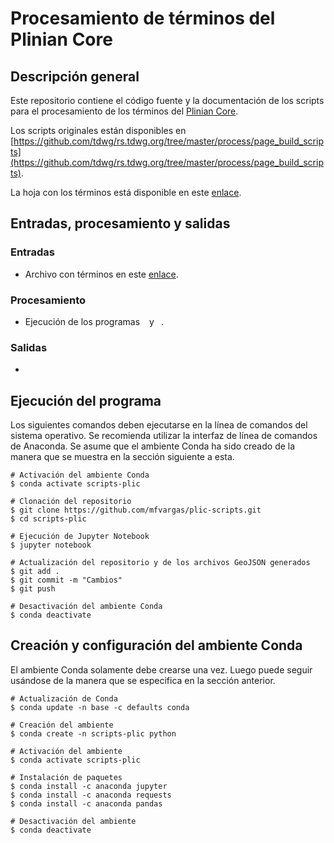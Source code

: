 # Procesamiento de términos del Plinian Core
## Descripción general
Este repositorio contiene el código fuente y la documentación de los scripts para el procesamiento de los términos del [Plinian Core](https://github.com/tdwg/PlinianCore).

Los scripts originales están disponibles en [https://github.com/tdwg/rs.tdwg.org/tree/master/process/page_build_scripts](https://github.com/tdwg/rs.tdwg.org/tree/master/process/page_build_scripts).

La hoja con los términos está disponible en este [enlace](https://docs.google.com/spreadsheets/d/1PdZbctIzZQet3gGXsWUWIoKwgUyzSdkUaApIXImjboE/edit#gid=0).

## Entradas, procesamiento y salidas
### Entradas
- Archivo con términos en este [enlace](https://docs.google.com/spreadsheets/d/1PdZbctIzZQet3gGXsWUWIoKwgUyzSdkUaApIXImjboE/edit#gid=0).

### Procesamiento
- Ejecución de los programas ``` ``` y ``` ```.

### Salidas
- 

## Ejecución del programa
Los siguientes comandos deben ejecutarse en la línea de comandos del sistema operativo. Se recomienda utilizar la interfaz de línea de comandos de Anaconda. Se asume que el ambiente Conda ha sido creado de la manera que se muestra en la sección siguiente a esta.
```shell
# Activación del ambiente Conda
$ conda activate scripts-plic

# Clonación del repositorio
$ git clone https://github.com/mfvargas/plic-scripts.git
$ cd scripts-plic

# Ejecución de Jupyter Notebook
$ jupyter notebook

# Actualización del repositorio y de los archivos GeoJSON generados
$ git add .
$ git commit -m "Cambios"
$ git push

# Desactivación del ambiente Conda
$ conda deactivate
```

## Creación y configuración del ambiente Conda
El ambiente Conda solamente debe crearse una vez. Luego puede seguir usándose de la manera que se especifica en la sección anterior.
```shell
# Actualización de Conda
$ conda update -n base -c defaults conda

# Creación del ambiente
$ conda create -n scripts-plic python

# Activación del ambiente
$ conda activate scripts-plic

# Instalación de paquetes
$ conda install -c anaconda jupyter
$ conda install -c anaconda requests
$ conda install -c anaconda pandas

# Desactivación del ambiente
$ conda deactivate
```
